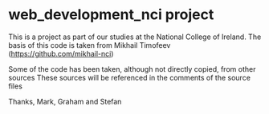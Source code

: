# web_development_nci project

This is a project as part of our studies at the National College of Ireland.
The basis of this code is taken from Mikhail Timofeev (https://github.com/mikhail-nci)

Some of the code has been taken, although not directly copied, from other sources
These sources will be referenced in the comments of the source files

Thanks,
Mark, Graham and Stefan 
